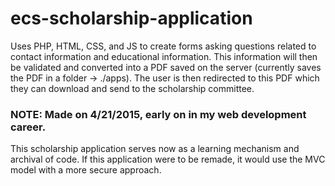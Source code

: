 # ecs-scholarship-application
Uses PHP, HTML, CSS, and JS to create forms asking questions related to contact information and educational information. This information will then be validated and converted into a PDF saved on the server (currently saves the PDF in a folder -> ./apps). The user is then redirected to this PDF which they can download and send to the scholarship committee.

### NOTE: Made on 4/21/2015, early on in my web development career. 
This scholarship application serves now as a learning mechanism and archival of code. If this application were to be remade, it would use the MVC model with a more secure approach.
